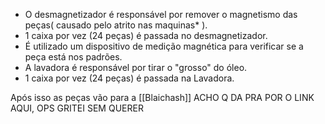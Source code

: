 - O desmagnetizador é responsável por remover o magnetismo das peças( causado pelo atrito nas maquinas* ).
- 1 caixa por vez (24 peças) é passada no desmagnetizador.
- É utilizado um dispositivo de medição magnética para verificar se a peça está nos padrões.
- A lavadora é responsável por tirar o "grosso" do óleo.
- 1 caixa por vez (24 peças) é passada na Lavadora.




Após isso as peças vão para a [[Blaichash]] ACHO Q DA PRA POR O LINK AQUI, OPS GRITEI SEM QUERER